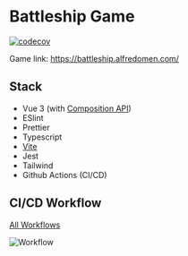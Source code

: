 # Battleship Game

[![codecov](https://codecov.io/gh/angelmendozacap/battleship/branch/master/graph/badge.svg?token=M1L66I91FP)](https://codecov.io/gh/angelmendozacap/battleship)

Game link: https://battleship.alfredomen.com/

## Stack

- Vue 3 (with [Composition API](https://v3.vuejs.org/guide/composition-api-introduction.html))
- ESlint
- Prettier
- Typescript
- [Vite](https://vitejs.dev/guide/)
- Jest
- Tailwind
- Github Actions (CI/CD)

## CI/CD Workflow

[All Workflows](https://github.com/angelmendozacap/battleship/actions)

![Workflow](https://user-images.githubusercontent.com/47567418/121434112-71405c80-c942-11eb-99b4-07fba2660837.png)

